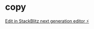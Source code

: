 # copy

[Edit in StackBlitz next generation editor ⚡️](https://stackblitz.com/~/github.com/yolonating1/copy)